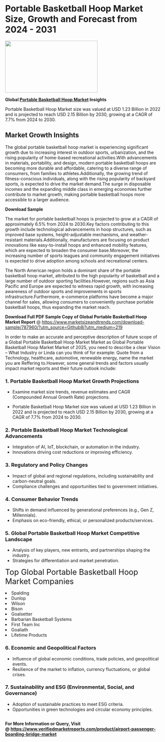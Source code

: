 <H1>Portable Basketball Hoop Market Size, Growth and Forecast from 2024 - 2031</H1><img class="aligncenter size-medium wp-image-584254" src="https://thirdeyenews.in/wp-content/uploads/2024/09/Global-Market-Research-300x168.jpeg" alt="" width="300" height="168" /><p><strong>Global&nbsp;<a href="https://www.marketsizeandtrends.com/download-sample/787960/?utm_source=Github8j?utm_medium=219">Portable Basketball Hoop Market</a> Insights</strong></p><p>Portable Basketball Hoop Market size was valued at USD 1.23 Billion in 2022 and is projected to reach USD 2.15 Billion by 2030, growing at a CAGR of 7.7% from 2024 to 2030.</p><p><h2>Market Growth Insights</h2> <p>The global portable basketball hoop market is experiencing significant growth due to increasing interest in outdoor sports, urbanization, and the rising popularity of home-based recreational activities.With advancements in materials, portability, and design, modern portable basketball hoops are becoming more durable and affordable, catering to a diverse range of consumers, from families to athletes.Additionally, the growing trend of fitness-conscious individuals, along with the rising popularity of backyard sports, is expected to drive the market demand.The surge in disposable incomes and the expanding middle class in emerging economies further contribute to market growth, making portable basketball hoops more accessible to a larger audience.</p> <p><strong>Download Sample</strong></p> <p>The market for portable basketball hoops is projected to grow at a CAGR of approximately 6.5% from 2024 to 2030.Key factors contributing to this growth include technological advancements in hoop structures, such as improved base systems, height-adjustable mechanisms, and weather-resistant materials.Additionally, manufacturers are focusing on product innovations like easy-to-install hoops and enhanced mobility features, which are expected to broaden the consumer base.Moreover, the increasing number of sports leagues and community engagement initiatives is expected to drive adoption among schools and recreational centers.</p> <p>The North American region holds a dominant share of the portable basketball hoop market, attributed to the high popularity of basketball and a large number of outdoor sporting facilities.However, regions such as Asia Pacific and Europe are expected to witness rapid growth, with increasing awareness of outdoor sports and improvements in sports infrastructure.Furthermore, e-commerce platforms have become a major channel for sales, allowing consumers to conveniently purchase portable basketball hoops, thus expanding the market reach.</p> <p><span class=""><strong>Download Full PDF Sample Copy of Global Portable Basketball Hoop Market Report</strong> @ <a href="https://www.marketsizeandtrends.com/download-sample/787960/?utm_source=Github8j?utm_medium=219" target="_blank">https://www.marketsizeandtrends.com/download-sample/787960/?utm_source=Github8j?utm_medium=219</a></span></p><p>In order to make an accurate and perceptive description of future scope of a Global&nbsp;Portable Basketball Hoop Market Market as Global&nbsp;Portable Basketball Hoop Market Market of 2025, you need to describe a clear Vision &ndash; What Industry or Linda can you think of for example: Quote from a Technology, healthcare, automotive, renewable energy, name the market you are Reffering to.However, some general trends and factors usually impact market reports and their future outlook include:</p><h3>1.&nbsp;<strong>Portable Basketball Hoop Market Growth Projections</strong></h3><ul><li>Examine market size trends, revenue estimates and CAGR (Compounded Annual Growth Rate) projections.</li><li><p>Portable Basketball Hoop Market size was valued at USD 1.23 Billion in 2022 and is projected to reach USD 2.15 Billion by 2030, growing at a CAGR of 7.7% from 2024 to 2030.</p></li></ul><h3>2.&nbsp;<strong>Portable Basketball Hoop Market Technological Advancements</strong></h3><ul><li>Integration of AI, IoT, blockchain, or automation in the industry.</li><li>Innovations driving cost reductions or improving efficiency.</li></ul><h3>3.&nbsp;<strong>Regulatory and Policy Changes</strong></h3><ul><li>Impact of global and regional regulations, including sustainability and carbon-neutral goals.</li><li>Compliance challenges and opportunities tied to government initiatives.</li></ul><h3>4.&nbsp;<strong>Consumer Behavior Trends</strong></h3><ul><li>Shifts in demand influenced by generational preferences (e.g., Gen Z, Millennials).</li><li>Emphasis on eco-friendly, ethical, or personalized products/services.</li></ul><h3>5.&nbsp;<strong>Global Portable Basketball Hoop Market Competitive Landscape</strong></h3><ul><li>Analysis of key players, new entrants, and partnerships shaping the industry.</li><li>Strategies for differentiation and market penetration.</li></ul><p data-pm-slice="1 1 []"><span style="color: inherit; font-family: inherit; font-size: 25px;">Top Global Portable Basketball Hoop Market Companies</span></p><div class="" data-test-id=""><p><li>Spalding</li><li> Dunlop</li><li> Wilson</li><li> Bison</li><li> Goalsetter</li><li> Barbarian Basketball Systems</li><li> First Team Inc</li><li> Goaliath</li><li> Lifetime Products</li></p></div><h3>6.&nbsp;<strong>Economic and Geopolitical Factors</strong></h3><ul><li>Influence of global economic conditions, trade policies, and geopolitical events.</li><li>Resilience of the market to inflation, currency fluctuations, or global crises.</li></ul><h3>7.&nbsp;<strong>Sustainability and ESG (Environmental, Social, and Governance)</strong></h3><ul><li>Adoption of sustainable practices to meet ESG criteria.</li><li>Opportunities in green technologies and circular economy principles.</li></ul><h2><strong style="font-size: 14px;">For More Information or Query, Visit @&nbsp;</strong><a style="background-color: #ffffff; font-size: 14px;" href="https://www.marketsizeandtrends.com/report/portable-basketball-hoop-market/" target="_blank">https://www.verifiedmarketreports.com/product/airport-passenger-boarding-bridge-market</a></h2>